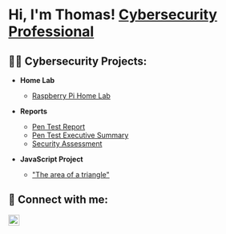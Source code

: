 <h1>Hi, I'm Thomas! <a href="https://www.linkedin.com/in/thomasgraham26/">Cybersecurity Professional</a>
<h2>👨‍💻 Cybersecurity Projects:</h2>

- <b>Home Lab</b>
  - [Raspberry Pi Home Lab](https://drive.google.com/file/d/1wSToqDLScovYt5zeRe6RKz1VI5UR2vSn/view?usp=drive_link)
 
- <b>Reports</b>
  - [Pen Test Report](https://drive.google.com/file/d/1EB86XBWo9DMq3v7xVUvusEZZl8eU9qu5/view?usp=drive_link)
  - [Pen Test Executive Summary](https://drive.google.com/file/d/1Acc70VG2HxrYPzVWSqbTY_lUjG0xVAGn/view?usp=drive_link)
  - [Security Assessment](https://drive.google.com/file/d/1CeRbXa13akSa-MHLSff-nad8TMG-craW/view?usp=drive_link)

- <b>JavaScript Project</b>
  - ["The area of a triangle"](https://drive.google.com/file/d/1wH3xpABpC3PoO8KwnpktQbz2Xo9lB1TI/view?usp=drive_link)

<h2> 🤳 Connect with me:</h2>

[<img align="left" alt="JoshMadakor | LinkedIn" width="22px" src="https://cdn.jsdelivr.net/npm/simple-icons@v3/icons/linkedin.svg" />][linkedin]


[linkedin]: https://www.linkedin.com/in/thomasgraham26/





